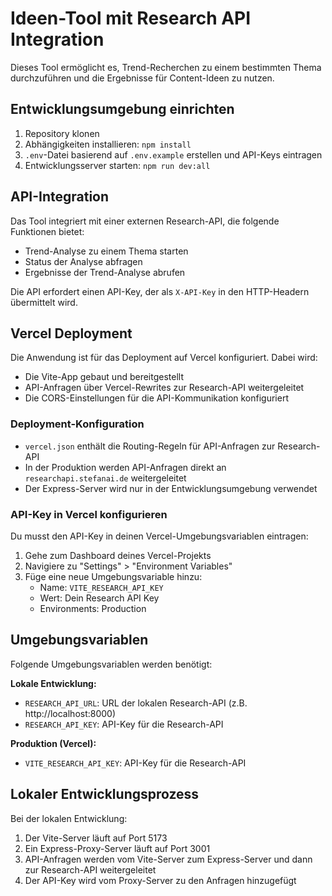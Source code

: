 # Ideen-Tool mit Research API Integration

Dieses Tool ermöglicht es, Trend-Recherchen zu einem bestimmten Thema durchzuführen und die Ergebnisse für Content-Ideen zu nutzen.

## Entwicklungsumgebung einrichten

1. Repository klonen
2. Abhängigkeiten installieren: `npm install`
3. `.env`-Datei basierend auf `.env.example` erstellen und API-Keys eintragen
4. Entwicklungsserver starten: `npm run dev:all`

## API-Integration

Das Tool integriert mit einer externen Research-API, die folgende Funktionen bietet:
- Trend-Analyse zu einem Thema starten
- Status der Analyse abfragen
- Ergebnisse der Trend-Analyse abrufen

Die API erfordert einen API-Key, der als `X-API-Key` in den HTTP-Headern übermittelt wird.

## Vercel Deployment

Die Anwendung ist für das Deployment auf Vercel konfiguriert. Dabei wird:
- Die Vite-App gebaut und bereitgestellt
- API-Anfragen über Vercel-Rewrites zur Research-API weitergeleitet
- Die CORS-Einstellungen für die API-Kommunikation konfiguriert

### Deployment-Konfiguration

- `vercel.json` enthält die Routing-Regeln für API-Anfragen zur Research-API
- In der Produktion werden API-Anfragen direkt an `researchapi.stefanai.de` weitergeleitet
- Der Express-Server wird nur in der Entwicklungsumgebung verwendet

### API-Key in Vercel konfigurieren

Du musst den API-Key in deinen Vercel-Umgebungsvariablen eintragen:

1. Gehe zum Dashboard deines Vercel-Projekts
2. Navigiere zu "Settings" > "Environment Variables"
3. Füge eine neue Umgebungsvariable hinzu:
   - Name: `VITE_RESEARCH_API_KEY`
   - Wert: Dein Research API Key
   - Environments: Production

## Umgebungsvariablen

Folgende Umgebungsvariablen werden benötigt:

**Lokale Entwicklung:**
- `RESEARCH_API_URL`: URL der lokalen Research-API (z.B. http://localhost:8000)
- `RESEARCH_API_KEY`: API-Key für die Research-API

**Produktion (Vercel):**
- `VITE_RESEARCH_API_KEY`: API-Key für die Research-API

## Lokaler Entwicklungsprozess

Bei der lokalen Entwicklung:
1. Der Vite-Server läuft auf Port 5173
2. Ein Express-Proxy-Server läuft auf Port 3001
3. API-Anfragen werden vom Vite-Server zum Express-Server und dann zur Research-API weitergeleitet
4. Der API-Key wird vom Proxy-Server zu den Anfragen hinzugefügt 